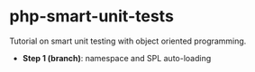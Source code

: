 php-smart-unit-tests
====================

Tutorial on smart unit testing with object oriented programming.

* **Step 1 (branch)**: namespace and SPL auto-loading